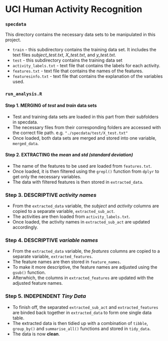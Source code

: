 # UCI Human Activity Recognition

### `specdata`
This directory contains the necessary data sets to be manipulated in this project. 

* `train` - this subdirectory contains the training data set. It includes the text files *subject_test.txt*, *X_test.txt*, and *y_test.txt*.
* `test` - this subdirectory contains the training data set
* `activity_labels.txt` - text file that contains the labels for each activity.
* `features.txt` - text file that contains the names of the features. 
* `featuresinfo.txt` - text file that contains the explanation of the variables used. 

### `run_analysis.R`
#### Step 1. MERGING of *test* and *train* data sets
* Test and training data sets are loaded in this part from their subfolders in specdata. 
* The necessary files from their corresponding folders are accessed with the correct file path. e.g. `"./specdata/test/X_test.txt"`
* Once loaded, both data sets are merged and stored into one variable, `merged_data`. 
#### Step 2. EXTRACTING the *mean* and *std (standard deviation)*
* The name of the features to be used are loaded from `features.txt`.
* Once loaded, it is then filtered using the `grepl()` function from `dplyr` to get only the necessary variables.
* The data with filtered features is then stored in `extracted_data`. 
### Step 3. DESCRIPTIVE *activity names*
* From the `extracted_data` variable, the *subject* and *activity* columns are copied to a separate variable, `extracted_sub_act`.
* The activities are then loaded from `activity_labels.txt`. 
* Once loaded, the activity names in `extracted_sub_act` are updated accordingly.
### Step 4. DESCRIPTIVE *variable names*
* From the `extracted_data` variable, the *features* columns are copied to a separate variable, `extracted_features`.
* The feature names are then stored in `feature_names`.
* To make it more descriptive, the feature names are adjusted using the `gsub()` function.
* Afterwhich, the columns in `extracted_features` are updated with the adjusted feature names. 
### Step 5. INDEPENDENT *Tiny Data*
* To finish off, the separated `extracted_sub_act` and `extracted_features` are binded back together in `extracted_data` to form one single data table. 
* The extracted data is then tidied up with a combination of `tibble`, `group_by()` and `summarise_all()` functions and stored in `tidy_data`. 
* The data is now **clean**. 
